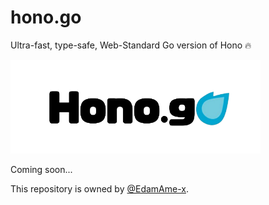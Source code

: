 # hono.go
Ultra-fast, type-safe, Web-Standard Go version of Hono 🔥

<img src="/assets/hero.png" height="150" alt="icon" />

Coming soon...

This repository is owned by [@EdamAme-x](//github.com/EdamAme-x).
